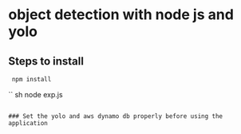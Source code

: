 # object detection with node js and yolo

## Steps to install

```sh
 npm install

```

`` sh 
  node exp.js
  
```  

### Set the yolo and aws dynamo db properly before using the application
